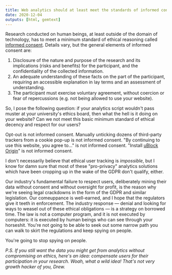 ```yaml
---
title: Web analytics should at least meet the standards of informed consent
date: 2020-12-04
outputs: [html, gemtext]
---
```


Research conducted on human beings, at least outside of the domain of
technology, has to meet a minimum standard of ethical reasoning called
[informed consent](https://en.wikipedia.org/wiki/Informed_consent). Details
vary, but the general elements of informed consent are:

1. Disclosure of the nature and purpose of the research and its implications
   (risks and benefits) for the participant, and the confidentiality of the
   collected information.
2. An adequate understanding of these facts on the part of the participant,
   requiring an accessible explanation in lay terms and an assessment of
   understanding.
3. The participant must exercise voluntary agreement, without coercion or fear
   of repercussions (e.g. not being allowed to use your website).

So, I pose the following question: if your analytics script wouldn't pass muster
at your university's ethics board, then what the hell is it doing on your
website? Can we not meet this basic minimum standard of ethical decency and
respect for our users?

Opt-out is not informed consent. Manually unticking dozens of third-party
trackers from a cookie pop-up is not informed consent. "By continuing to use
this website, you agree to..." is not informed consent. "Install [uBlock
Origin](https://ublockorigin.com/)" is not informed consent.

I don't necessarily believe that ethical user tracking is *impossible*, but I
know for damn sure that most of these "pro-privacy" analytics solutions which
have been cropping up in the wake of the GDPR don't qualify, either.

Our industry's fundamental failure to respect users, deliberately mining their
data without consent and without oversight for profit, is the reason why we're
seeing legal crackdowns in the form of the GDPR and similar legislation.  Our
comeuppance is well-earned, and I hope that the regulators give it teeth in
enforcement. The industry response &mdash; denial and looking for ways to weasel
out of these ethical obligations &mdash; is a strategy on borrowed time. The law
is not a computer program, and it is not executed by computers: it is executed
by human beings who can see through your horseshit. You're not going to be able
to seek out some narrow path you can walk to skirt the regulations and keep
spying on people.

You're going to stop spying on people.

*P.S. If you still want the data you might get from analytics without
compromising on ethics, here's an idea: compensate users for their participation
in your research. Woah, what a wild idea! That's not very growth hacker of you,
Drew.*
